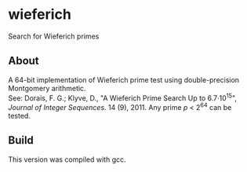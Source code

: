 # wieferich
Search for Wieferich primes

## About

A 64-bit implementation of Wieferich prime test using double-precision Montgomery arithmetic.  
See: Dorais, F. G.; Klyve, D., "A Wieferich Prime Search Up to 6.7·10<sup>15</sup>", *Journal of Integer Sequences*. 14 (9), 2011.
Any prime *p* < 2<sup>64</sup> can be tested.

## Build

This version was compiled with gcc.
